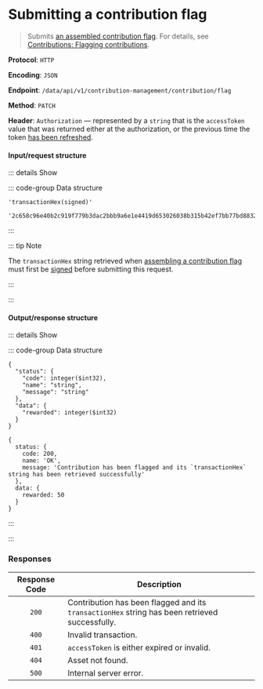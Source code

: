 # Submitting a contribution flag

> Submits [an assembled contribution flag](assembling-a-contribution-flag.md). For details, see [Contributions: Flagging contributions](../../overview/contributions.md#flagging-contributions).

**Protocol**: `HTTP`

**Encoding**: `JSON`

**Endpoint**: `/data/api/v1/contribution-management/contribution/flag`

**Method**: `PATCH`

**Header**: `Authorization` — represented by a `string` that is the `accessToken` value that was returned either at the authorization, or the previous time the token [has been refreshed](refreshing-authentication-tokens.md).

#### Input/request structure

::: details Show

::: code-group Data structure

```json5 [Structure]
'transactionHex(signed)'
```

```json5 [Example]
'2c658c96e40b2c919f779b3dac2bbb9a6e1e4419d653026038b315b42ef7bb77bd88328a49306f61bdc9db9bda871a166d4c0c9b36a4818116b916f426b2bd38129e31f377a68e0d9079d870ac455637e0fbbc679374629d2ab3e04130d93c6539f18c984dc484643eb73ffe101c9c7ffc3b2ccdb4b3dba1e35ec6f08d82aa5b'
```

:::

::: tip Note

The `transactionHex` string retrieved when [assembling a contribution flag](assembling-a-contribution-flag.md) must first be [signed](../../tutorials-api/signing-transactions.md) before submitting this request.

:::

:::

#### Output/response structure

::: details Show

::: code-group Data structure

```json5 [Structure]
{
  "status": {
    "code": integer($int32),
    "name": "string",
    "message": "string"
  },
  "data": {
    "rewarded": integer($int32)
  }
}
```

```json5 [Example]
{
  status: {
    code: 200,
    name: 'OK',
    message: 'Contribution has been flagged and its `transactionHex` string has been retrieved successfully'
  },
  data: {
    rewarded: 50
  }
}
```

:::

:::

### Responses

| Response Code | Description |
| :-: | --- |
| `200` | Contribution has been flagged and its `transactionHex` string has been retrieved successfully. |
| `400` | Invalid transaction. |
| `401` | `accessToken` is either expired or invalid. |
| `404` | Asset not found. |
| `500` | Internal server error. |
